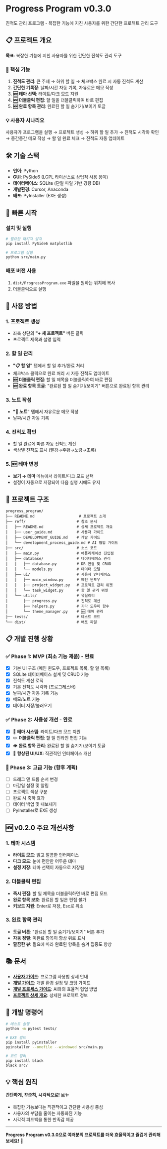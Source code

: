 # Progress Program v0.3.0
진척도 관리 프로그램 - 복잡한 기능에 지친 사용자를 위한 간단한 프로젝트 관리 도구

## 📋 프로젝트 개요

**목표**: 복잡한 기능에 지친 사용자를 위한 간단한 진척도 관리 도구

### 🎯 핵심 기능
1. **진척도 관리**: 큰 주제 → 하위 할 일 → 체크박스 완료 시 자동 진척도 계산
2. **간단한 기록장**: 날짜/시간 자동 기록, 자유로운 메모 작성
3. **🆕 테마 선택**: 라이트/다크 모드 지원
4. **🆕 더블클릭 편집**: 할 일을 더블클릭하여 바로 편집
5. **🆕 완료 항목 관리**: 완료된 할 일 숨기기/보이기 토글

### 💡 사용자 시나리오
사용자가 프로그램을 실행 → 프로젝트 생성 → 하위 할 일 추가 → 진척도 시각화 확인 → 중간중간 메모 작성 → 할 일 완료 체크 → 진척도 자동 업데이트

## 🛠 기술 스택

- **언어**: Python
- **GUI**: PySide6 (LGPL 라이선스로 상업적 사용 용이)
- **데이터베이스**: SQLite (단일 파일 기반 경량 DB)
- **개발환경**: Cursor, Anaconda
- **배포**: PyInstaller (EXE 생성)

## 🚀 빠른 시작

### 설치 및 실행
```bash
# 필요한 패키지 설치
pip install PySide6 matplotlib

# 프로그램 실행
python src/main.py
```

### 배포 버전 사용
1. `dist/ProgressProgram.exe` 파일을 원하는 위치에 복사
2. 더블클릭으로 실행

## 📖 사용 방법

### 1. 프로젝트 생성
- 좌측 상단의 **"+ 새 프로젝트"** 버튼 클릭
- 프로젝트 제목과 설명 입력

### 2. 할 일 관리
- **"📋 할 일"** 탭에서 할 일 추가/완료 처리
- 체크박스 클릭으로 완료 처리 시 자동 진척도 업데이트
- **🆕 더블클릭 편집**: 할 일 제목을 더블클릭하여 바로 편집
- **🆕 완료 항목 토글**: "완료된 할 일 숨기기/보이기" 버튼으로 완료된 항목 관리

### 3. 노트 작성
- **"📝 노트"** 탭에서 자유로운 메모 작성
- 날짜/시간 자동 기록

### 4. 진척도 확인
- 할 일 완료에 따른 자동 진척도 계산
- 색상별 진척도 표시 (빨강→주황→노랑→초록)

### 5. 🆕 테마 변경
- **보기 → 테마** 메뉴에서 라이트/다크 모드 선택
- 설정이 자동으로 저장되어 다음 실행 시에도 유지

## 📁 프로젝트 구조

```
progress_program/
├── README.md                    # 프로젝트 소개
├── reff/                       # 참조 문서
│   ├── README.md               # 상세 프로젝트 개요
│   ├── user_guide.md           # 사용자 가이드
│   ├── DEVELOPMENT_GUIDE.md    # 개발 가이드
│   └── development_process_guide.md # AI 협업 가이드
├── src/                        # 소스 코드
│   ├── main.py                 # 애플리케이션 진입점
│   ├── database/               # 데이터베이스 관리
│   │   ├── database.py         # DB 연결 및 CRUD
│   │   └── models.py           # 데이터 모델
│   ├── ui/                     # 사용자 인터페이스
│   │   ├── main_window.py      # 메인 윈도우
│   │   ├── project_widget.py   # 프로젝트 관리 위젯
│   │   └── task_widget.py      # 할 일 관리 위젯
│   └── utils/                  # 유틸리티
│       ├── progress.py         # 진척도 계산
│       ├── helpers.py          # 기타 도우미 함수
│       └── theme_manager.py    # 🆕 테마 관리
├── tests/                      # 테스트 코드
└── dist/                       # 배포 파일
```

## 📋 개발 진행 상황

### ✅ Phase 1: MVP (최소 기능 제품) - 완료
- [x] 기본 UI 구조 (메인 윈도우, 프로젝트 목록, 할 일 목록)
- [x] SQLite 데이터베이스 설계 및 CRUD 기능
- [x] 진척도 계산 로직
- [x] 기본 진척도 시각화 (프로그레스바)
- [x] 날짜/시간 자동 기록 기능
- [x] 메모/노트 기능
- [x] 데이터 저장/불러오기

### ✅ Phase 2: 사용성 개선 - 완료
- [x] 🎨 **테마 시스템**: 라이트/다크 모드 지원
- [x] ✏️ **더블클릭 편집**: 할 일 인라인 편집 기능
- [x] 👁️ **완료 항목 관리**: 완료된 할 일 숨기기/보이기 토글
- [x] 🎯 **향상된 UI/UX**: 직관적인 인터페이스 개선

### 🔄 Phase 3: 고급 기능 (향후 계획)
- [ ] 드래그 앤 드롭 순서 변경
- [ ] 마감일 설정 및 알림
- [ ] 프로젝트 색상 구분
- [ ] 완료 시 축하 효과
- [ ] 데이터 백업 및 내보내기
- [ ] PyInstaller로 EXE 생성

## 🆕 v0.2.0 주요 개선사항

### 1. 테마 시스템
- **라이트 모드**: 밝고 깔끔한 인터페이스
- **다크 모드**: 눈에 편안한 어두운 테마
- **설정 저장**: 테마 선택이 자동으로 저장됨

### 2. 더블클릭 편집
- **즉시 편집**: 할 일 제목을 더블클릭하면 바로 편집 모드
- **완료 항목 보호**: 완료된 할 일은 편집 불가
- **키보드 지원**: Enter로 저장, Esc로 취소

### 3. 완료 항목 관리
- **토글 버튼**: "완료된 할 일 숨기기/보이기" 버튼 추가
- **자동 정렬**: 미완료 항목이 항상 위로 표시
- **깔끔한 뷰**: 필요에 따라 완료된 항목을 숨겨 집중도 향상

## 📚 문서

- **[사용자 가이드](reff/user_guide.md)**: 프로그램 사용법 상세 안내
- **[개발 가이드](reff/DEVELOPMENT_GUIDE.md)**: 개발 환경 설정 및 코딩 가이드
- **[개발 프로세스 가이드](reff/development_process_guide.md)**: AI와의 효율적 협업 방법
- **[프로젝트 상세 개요](reff/README.md)**: 상세한 프로젝트 정보

## 🔧 개발 명령어

```bash
# 테스트 실행
python -m pytest tests/

# EXE 빌드
pip install pyinstaller
pyinstaller --onefile --windowed src/main.py

# 코드 정리
pip install black
black src/
```

## 💡 핵심 원칙

**간단하게, 꾸준히, 시각적으로! 📊✨**

- 복잡한 기능보다는 직관적이고 간단한 사용성 중심
- 사용자의 부담을 줄이는 자동화된 기능
- 시각적 피드백을 통한 만족감 제공

---

**Progress Program v0.3.0으로 여러분의 프로젝트를 더욱 효율적이고 즐겁게 관리해보세요! 🚀**
